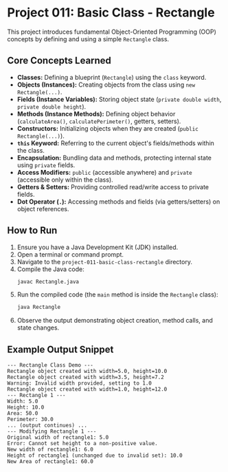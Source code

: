 # Project 011: Basic Class - Rectangle

This project introduces fundamental Object-Oriented Programming (OOP) concepts by defining and using a simple `Rectangle` class.

## Core Concepts Learned

*   **Classes:** Defining a blueprint (`Rectangle`) using the `class` keyword.
*   **Objects (Instances):** Creating objects from the class using `new Rectangle(...)`.
*   **Fields (Instance Variables):** Storing object state (`private double width`, `private double height`).
*   **Methods (Instance Methods):** Defining object behavior (`calculateArea()`, `calculatePerimeter()`, getters, setters).
*   **Constructors:** Initializing objects when they are created (`public Rectangle(...)`).
*   **`this` Keyword:** Referring to the current object's fields/methods within the class.
*   **Encapsulation:** Bundling data and methods, protecting internal state using `private` fields.
*   **Access Modifiers:** `public` (accessible anywhere) and `private` (accessible only within the class).
*   **Getters & Setters:** Providing controlled read/write access to private fields.
*   **Dot Operator (`.`):** Accessing methods and fields (via getters/setters) on object references.

## How to Run

1.  Ensure you have a Java Development Kit (JDK) installed.
2.  Open a terminal or command prompt.
3.  Navigate to the `project-011-basic-class-rectangle` directory.
4.  Compile the Java code:
    ```bash
    javac Rectangle.java
    ```
5.  Run the compiled code (the `main` method is inside the `Rectangle` class):
    ```bash
    java Rectangle
    ```
6.  Observe the output demonstrating object creation, method calls, and state changes.

## Example Output Snippet
```
--- Rectangle Class Demo ---
Rectangle object created with width=5.0, height=10.0
Rectangle object created with width=3.5, height=7.2
Warning: Invalid width provided, setting to 1.0
Rectangle object created with width=1.0, height=12.0
--- Rectangle 1 ---
Width: 5.0
Height: 10.0
Area: 50.0
Perimeter: 30.0
... (output continues) ...
--- Modifying Rectangle 1 ---
Original width of rectangle1: 5.0
Error: Cannot set height to a non-positive value.
New width of rectangle1: 6.0
Height of rectangle1 (unchanged due to invalid set): 10.0
New Area of rectangle1: 60.0